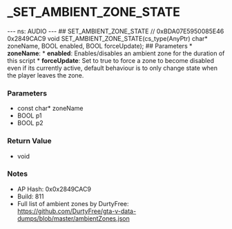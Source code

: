 # _SET_AMBIENT_ZONE_STATE

--- ns: AUDIO --- ## SET_AMBIENT_ZONE_STATE  // 0xBDA07E5950085E46 0x2849CAC9 void SET_AMBIENT_ZONE_STATE(cs_type(AnyPtr) char* zoneName, BOOL enabled, BOOL forceUpdate);  ## Parameters * **zoneName**: * **enabled**: Enables/disables an ambient zone for the duration of this script * **forceUpdate**: Set to true to force a zone to become disabled even if its currently active, default behaviour is to only change state when the player leaves the zone.

### Parameters
* const char* zoneName
* BOOL p1
* BOOL p2

### Return Value
* void

### Notes
* AP Hash: 0x0x2849CAC9
* Build: 811
* Full list of ambient zones by DurtyFree: https://github.com/DurtyFree/gta-v-data-dumps/blob/master/ambientZones.json

